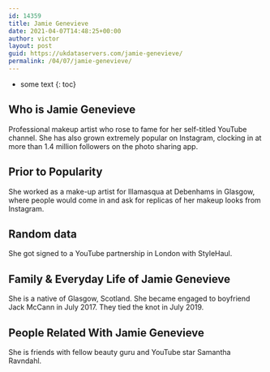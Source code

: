 ```yaml
---
id: 14359
title: Jamie Genevieve
date: 2021-04-07T14:48:25+00:00
author: victor
layout: post
guid: https://ukdataservers.com/jamie-genevieve/
permalink: /04/07/jamie-genevieve/
---
```


* some text
{: toc}


## Who is Jamie Genevieve



Professional makeup artist who rose to fame for her self-titled YouTube channel. She has also grown extremely popular on Instagram, clocking in at more than 1.4 million followers on the photo sharing app.

                
                
                
## Prior to Popularity



She worked as a make-up artist for Illamasqua at Debenhams in Glasgow, where people would come in and ask for replicas of her makeup looks from Instagram.

                
                
                
## Random data



She got signed to a YouTube partnership in London with StyleHaul.

                
                
                
## Family & Everyday Life of Jamie Genevieve



She is a native of Glasgow, Scotland. She became engaged to boyfriend Jack McCann in July 2017. They tied the knot in July 2019.

                
                
                
## People Related With Jamie Genevieve



She is friends with fellow beauty guru and YouTube star Samantha Ravndahl.

                
              
            
          
          
          